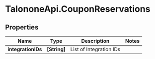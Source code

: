 # TalononeApi.CouponReservations

## Properties
Name | Type | Description | Notes
------------ | ------------- | ------------- | -------------
**integrationIDs** | **[String]** | List of Integration IDs | 


